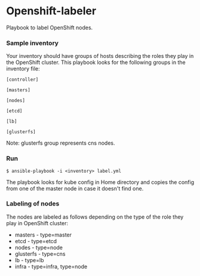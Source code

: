 # Openshift-labeler

Playbook to label OpenShift nodes.

### Sample inventory
Your inventory should have groups of hosts describing the roles they play in the OpenShift cluster. This playbook looks for the following groups in the inventory file:
```
[controller]

[masters]

[nodes]

[etcd]

[lb]

[glusterfs]

```
Note: glusterfs group represents cns nodes.

### Run
```
$ ansible-playbook -i <inventory> label.yml
```
The playbook looks for kube config in Home directory and copies the config from one of the master node in case it doesn't find one.

### Labeling of nodes
The nodes are labeled as follows depending on the type of the role they play in OpenShift cluster:

- masters - type=master
- etcd - type=etcd
- nodes - type=node
- glusterfs - type=cns
- lb - type=lb
- infra - type=infra, type=node
